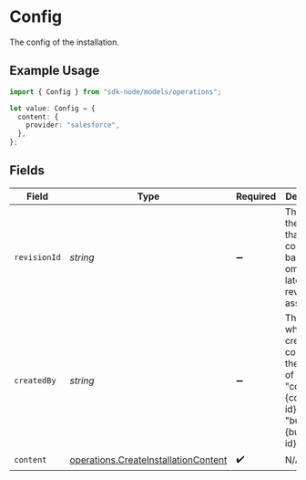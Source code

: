 # Config

The config of the installation.

## Example Usage

```typescript
import { Config } from "sdk-node/models/operations";

let value: Config = {
  content: {
    provider: "salesforce",
  },
};
```

## Fields

| Field                                                                                                   | Type                                                                                                    | Required                                                                                                | Description                                                                                             |
| ------------------------------------------------------------------------------------------------------- | ------------------------------------------------------------------------------------------------------- | ------------------------------------------------------------------------------------------------------- | ------------------------------------------------------------------------------------------------------- |
| `revisionId`                                                                                            | *string*                                                                                                | :heavy_minus_sign:                                                                                      | The ID of the revision that this config is based on. If omitted, the latest revision is assumed.        |
| `createdBy`                                                                                             | *string*                                                                                                | :heavy_minus_sign:                                                                                      | The person who created the config, in the format of "consumer:{consumer-id}" or "builder:{builder-id}". |
| `content`                                                                                               | [operations.CreateInstallationContent](../../models/operations/createinstallationcontent.md)            | :heavy_check_mark:                                                                                      | N/A                                                                                                     |